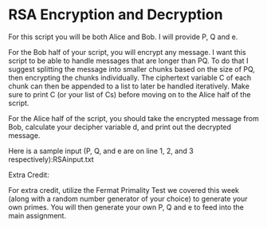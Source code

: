 # RSA Encryption and Decryption
For this script you will be both Alice and Bob. I will provide P, Q and e.

For the Bob half of your script, you will encrypt any message. I want this script to be able to handle messages that are longer than PQ. To do that I suggest splitting the message into smaller chunks based on the size of PQ, then encrypting the chunks individually. The ciphertext variable C of each chunk can then be appended to a list to later be handled iteratively. Make sure to print C (or your list of Cs) before moving on to the Alice half of the script.

For the Alice half of the script, you should take the encrypted message from Bob, calculate your decipher variable d, and print out the decrypted message.

Here is a sample input (P, Q, and e are on line 1, 2, and 3 respectively):RSAinput.txt




Extra Credit:

For extra credit, utilize the Fermat Primality Test we covered this week (along with a random number generator of your choice) to generate your own primes.  You will then generate your own P, Q and e to feed into the main assignment.
